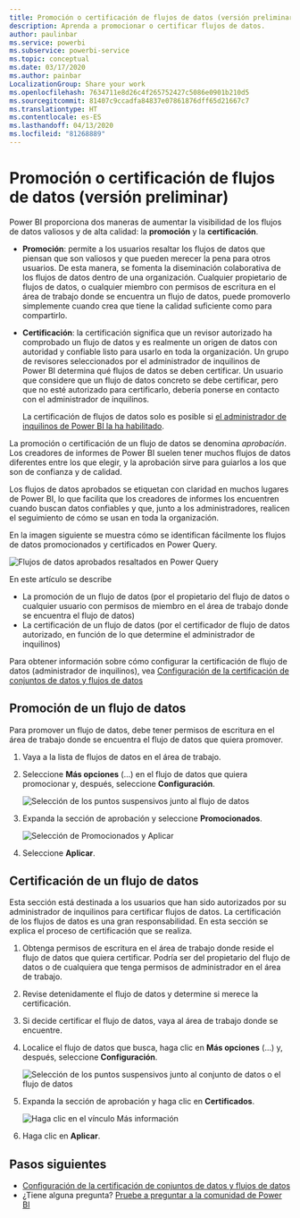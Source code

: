 ```yaml
---
title: Promoción o certificación de flujos de datos (versión preliminar)
description: Aprenda a promocionar o certificar flujos de datos.
author: paulinbar
ms.service: powerbi
ms.subservice: powerbi-service
ms.topic: conceptual
ms.date: 03/17/2020
ms.author: painbar
LocalizationGroup: Share your work
ms.openlocfilehash: 7634711e8d26c4f265752427c5086e0901b210d5
ms.sourcegitcommit: 81407c9ccadfa84837e07861876dff65d21667c7
ms.translationtype: HT
ms.contentlocale: es-ES
ms.lasthandoff: 04/13/2020
ms.locfileid: "81268889"
---
```

# <a name="promote-or-certify-dataflows-preview"></a>Promoción o certificación de flujos de datos (versión preliminar)

Power BI proporciona dos maneras de aumentar la visibilidad de los flujos de datos valiosos y de alta calidad: la **promoción** y la **certificación**.

* **Promoción**: permite a los usuarios resaltar los flujos de datos que piensan que son valiosos y que pueden merecer la pena para otros usuarios. De esta manera, se fomenta la diseminación colaborativa de los flujos de datos dentro de una organización. Cualquier propietario de flujos de datos, o cualquier miembro con permisos de escritura en el área de trabajo donde se encuentra un flujo de datos, puede promoverlo simplemente cuando crea que tiene la calidad suficiente como para compartirlo.

* **Certificación**: la certificación significa que un revisor autorizado ha comprobado un flujo de datos y es realmente un origen de datos con autoridad y confiable listo para usarlo en toda la organización. Un grupo de revisores seleccionados por el administrador de inquilinos de Power BI determina qué flujos de datos se deben certificar. Un usuario que considere que un flujo de datos concreto se debe certificar, pero que no esté autorizado para certificarlo, debería ponerse en contacto con el administrador de inquilinos.

  La certificación de flujos de datos solo es posible si [el administrador de inquilinos de Power BI la ha habilitado](../admin/service-admin-setup-certification.md).

La promoción o certificación de un flujo de datos se denomina *aprobación*. Los creadores de informes de Power BI suelen tener muchos flujos de datos diferentes entre los que elegir, y la aprobación sirve para guiarlos a los que son de confianza y de calidad.

Los flujos de datos aprobados se etiquetan con claridad en muchos lugares de Power BI, lo que facilita que los creadores de informes los encuentren cuando buscan datos confiables y que, junto a los administradores, realicen el seguimiento de cómo se usan en toda la organización.

En la imagen siguiente se muestra cómo se identifican fácilmente los flujos de datos promocionados y certificados en Power Query.

![Flujos de datos aprobados resaltados en Power Query](media/service-dataflows-promote-certify/powerbi-dataflow-endorsement-power-query.png)

En este artículo se describe
* La promoción de un flujo de datos (por el propietario del flujo de datos o cualquier usuario con permisos de miembro en el área de trabajo donde se encuentra el flujo de datos)
* La certificación de un flujo de datos (por el certificador de flujo de datos autorizado, en función de lo que determine el administrador de inquilinos)

Para obtener información sobre cómo configurar la certificación de flujo de datos (administrador de inquilinos), vea [Configuración de la certificación de conjuntos de datos y flujos de datos](../admin/service-admin-setup-certification.md)


## <a name="promote-a-dataflow"></a>Promoción de un flujo de datos

Para promover un flujo de datos, debe tener permisos de escritura en el área de trabajo donde se encuentra el flujo de datos que quiera promover.

1. Vaya a la lista de flujos de datos en el área de trabajo.
 
1. Seleccione **Más opciones** (...) en el flujo de datos que quiera promocionar y, después, seleccione **Configuración**.

    ![Selección de los puntos suspensivos junto al flujo de datos](media/service-dataflows-promote-certify/power-bi-dataflow-settings.png)

1. Expanda la sección de aprobación y seleccione **Promocionados**.

    ![Selección de Promocionados y Aplicar](media/service-dataflows-promote-certify/power-bi-dataflow-promoted-endorsement.png)

1. Seleccione **Aplicar**.

## <a name="certify-a-dataflow"></a>Certificación de un flujo de datos

Esta sección está destinada a los usuarios que han sido autorizados por su administrador de inquilinos para certificar flujos de datos. La certificación de los flujos de datos es una gran responsabilidad. En esta sección se explica el proceso de certificación que se realiza.

1. Obtenga permisos de escritura en el área de trabajo donde reside el flujo de datos que quiera certificar. Podría ser del propietario del flujo de datos o de cualquiera que tenga permisos de administrador en el área de trabajo. 

1. Revise detenidamente el flujo de datos y determine si merece la certificación.

1. Si decide certificar el flujo de datos, vaya al área de trabajo donde se encuentre.
 
1. Localice el flujo de datos que busca, haga clic en **Más opciones** (...) y, después, seleccione **Configuración**.

    ![Selección de los puntos suspensivos junto al conjunto de datos o el flujo de datos](media/service-dataflows-promote-certify/power-bi-dataflow-settings.png)

1. Expanda la sección de aprobación y haga clic en **Certificados**. 

    ![Haga clic en el vínculo Más información](media/service-dataflows-promote-certify/service-certify-datasets-dataflows.png)

2. Haga clic en **Aplicar**.

## <a name="next-steps"></a>Pasos siguientes

* [Configuración de la certificación de conjuntos de datos y flujos de datos](../admin/service-admin-setup-certification.md)
* ¿Tiene alguna pregunta? [Pruebe a preguntar a la comunidad de Power BI](https://community.powerbi.com/)